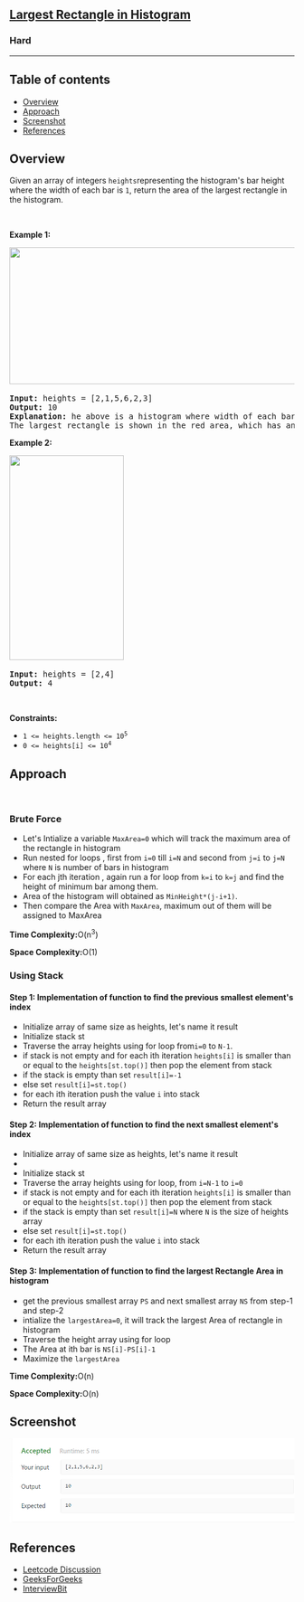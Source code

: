 <h2><a href="https://leetcode.com/problems/largest-rectangle-in-histogram/">Largest Rectangle in Histogram</a></h2><h3>Hard</h3><hr>

## Table of contents

- [Overview](#overview)
- [Approach](#approach)
- [Screenshot](#screenshot)
- [References](#references)

## Overview 
<div><p>Given an array of integers <code>heights</code>representing the histogram's bar height where the width of each bar is <code>1</code>, return the area of the largest rectangle in the histogram.</p>

<p>&nbsp;</p>
<p><strong class="example">Example 1:</strong></p>
<img alt="" src="https://assets.leetcode.com/uploads/2021/01/04/histogram.jpg" style="width: 522px; height: 242px;">
<pre><strong>Input:</strong> heights = [2,1,5,6,2,3]
<strong>Output:</strong> 10
<strong>Explanation:</strong> he above is a histogram where width of each bar is 1.
The largest rectangle is shown in the red area, which has an area = 10 units.
</pre>

<p><strong class="example">Example 2:</strong></p>
<img alt="" src="https://assets.leetcode.com/uploads/2021/01/04/histogram-1.jpg" style="width: 202px; height: 362px;">
<pre><strong>Input:</strong> heights = [2,4]
<strong>Output:</strong> 4
</pre>

<p>&nbsp;</p>
<p><strong>Constraints:</strong></p>

<ul>
	<li><code>1 &lt;= heights.length &lt;= 10<sup>5</sup> </code></li>
	<li><code>0 &lt;= heights[i] &lt;= 10<sup>4</sup></code></li>
</ul>
</div>

## Approach
<div>
<p>&nbsp;</p>
<h3>Brute Force</h3>
<ul>
    <li>Let's Intialize a variable <code>MaxArea=0</code> which will track the maximum area of the rectangle in histogram</li>
    <li>Run nested for loops , first from <code>i=0</code> till <code>i=N</code> and second from <code>j=i</code> to <code>j=N</code> where <code>N</code> is number of bars in histogram</li>
    <li>For each jth iteration , again run a for loop from <code>k=i</code> to <code>k=j</code> and find the height of minimum bar among them.</li>
    <li>Area of the histogram will obtained as <code>MinHeight*(j-i+1)</code>.</li>
    <li>Then compare the Area with <code>MaxArea</code>, maximum out of them will be assigned to MaxArea</li>
</ul>
<p><strong>Time Complexity:</strong>O(n<sup>3</sup>)</p>
<p><strong>Space Complexity:</strong>O(1)</p>

<h3>Using Stack</h3>


<h4><strong>Step 1:</strong> Implementation of function to find the previous smallest element's index</h4>
<ul>
<li>Initialize array of same size as heights, let's name it result</li>
<li>Initialize stack st</li>
<li>Traverse the array heights using for loop from<code>i=0</code> to <code>N-1</code>.</li>
<li>if stack is not empty and for each ith iteration <code>heights[i]</code> is smaller than or equal to the <code>heights[st.top()]</code> then pop the element from stack</li>
<li>if the stack is empty than set <code>result[i]=-1</code></li>
<li>else set <code>result[i]=st.top()</code></li>
<li> for each ith iteration push the value <code>i</code> into stack</li>
<li> Return the result array</li>
</ul>

<h4><strong>Step 2:</strong> Implementation of function to find the next smallest element's index</h4>
<ul>
<li>Initialize array of same size as heights, let's name it result<li>
<li>Initialize stack st</li>
<li>Traverse the array heights using for loop, from <code>i=N-1</code> to <code>i=0</code></li>
<li>if stack is not empty and for each ith iteration <code>heights[i]</code> is smaller than or equal to the <code>heights[st.top()]</code> then pop the element from stack</li>
<li>if the stack is empty than set <code>result[i]=N</code> where <code>N</code> is the size of heights array</li>
<li>else set <code>result[i]=st.top()</code></li>
<li> for each ith iteration push the value <code>i</code> into stack</li>
<li> Return the result array</li>
</ul>

<h4><strong>Step 3:</strong> Implementation of function to find the largest Rectangle Area in histogram</h4>
<ul>
   <li> get the previous smallest array <code>PS</code> and next smallest array <code>NS</code> from step-1 and step-2</li>
   <li>intialize the <code>largestArea=0</code>, it will track the largest Area of rectangle in histogram</li>
   <li>Traverse the height array using for loop</li>
   <li>The Area at ith bar is <code>NS[i]-PS[i]-1</code></li>
   <li>Maximize the <code>largestArea</code></li>
</ul>

<p><strong>Time Complexity:</strong>O(n)</p>
<p><strong>Space Complexity:</strong>O(n)</p>

</div>

## Screenshot
![ss](./ss.png)

## References
- [Leetcode Discussion](https://leetcode.com/problems/largest-rectangle-in-histogram/discuss/?currentPage=1&orderBy=hot&query=)
- [GeeksForGeeks](https://www.geeksforgeeks.org/largest-rectangular-area-in-a-histogram-using-stack/)
- [InterviewBit](https://www.interviewbit.com/blog/largest-rectangle-in-histogram/)
